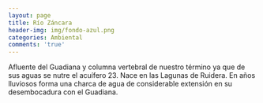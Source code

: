 ```yaml
---
layout: page
title: Río Záncara
header-img: img/fondo-azul.png
categories: Ambiental
comments: 'true'
---
```



Afluente del Guadiana y columna vertebral de nuestro término ya que de sus aguas se nutre el acuífero 23. Nace en las Lagunas de Ruidera. En años lluviosos forma una charca de agua de considerable extensión en su desembocadura con el Guadiana.

<div class="photos">
</div>
